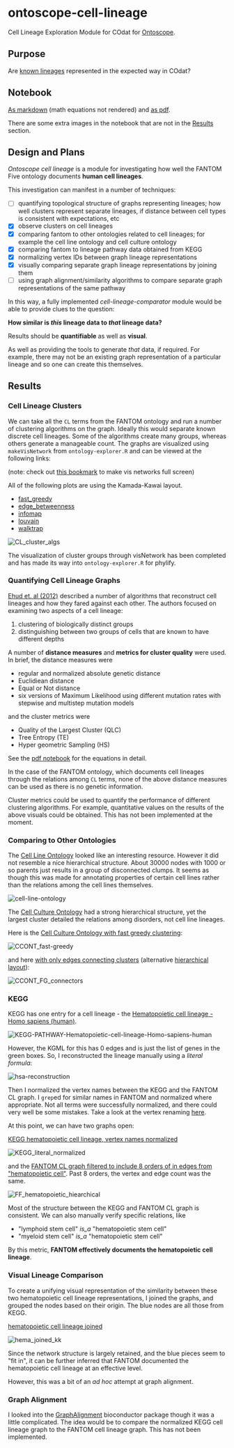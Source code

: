 # ontoscope-cell-lineage
Cell Lineage Exploration Module for COdat for [Ontoscope](https://github.com/hyginn/Ontoscope).

## Purpose

Are [known lineages](https://www.google.ca/search?num=100&q=human+cell+lineage+tree)
represented in the expected way in COdat?

## Notebook

[As markdown](https://github.com/thejmazz/ontoscope-cell-lineage/blob/master/notebook.md)
(math equations not rendered) and [as pdf](https://github.com/thejmazz/ontoscope-cell-lineage/blob/master/notebook.pdf).

There are some extra images in the notebook that are not in the [Results](https://github.com/thejmazz/ontoscope-cell-lineage#results) 
section.

## Design and Plans

*Ontoscope cell lineage* is a module for investigating how well the FANTOM
Five ontology documents **human cell lineages**.

This investigation can manifest in a number of techniques:

- [ ] quantifying topological structure of graphs representing lineages; how well
  clusters represent separate lineages, if distance between cell types is
  consistent with expectations, etc
- [x] observe clusters on cell lineages
- [x] comparing fantom to other ontologies related to cell lineages; for example
  the cell line ontology and cell culture ontology
- [x] comparing fantom to lineage pathway data obtained from KEGG
- [x] normalizing vertex IDs between graph lineage representations
- [x] visually comparing separate graph lineage representations by joining them
- [ ] using graph alignment/similarity algorithms to compare separate graph
  representations of the same pathway

In this way, a fully implemented *cell-lineage-comparator* module would be
able to provide clues to the question:

**How similar is *this* lineage data to *that* lineage data?**

Results should be **quantifiable** as well as **visual**.

As well as providing the tools to generate *that* data, if required. For
example, there may not be an existing graph representation of a particular
lineage and so one can create this themselves.

## Results

### Cell Lineage Clusters

We can take all the `CL` terms from the FANTOM ontology and run a number of
clustering algorithms on the graph. Ideally this would separate known discrete
cell lineages. Some of the algorithms create many groups, whereas others
generate a manageable count. The graphs are visualized using `makeVisNetwork`
from `ontology-explorer.R` and can be viewed at the following links:

(note: check out [this bookmark](https://github.com/hyginn/Ontoscope/tree/master/phylify#visnetwork)
to make vis networks full screen)

All of the following plots are using the Kamada-Kawai layout.

- [fast_greedy](http://thejmazz.github.io/ontoscope-cell-lineage/CL_KK_fast-greedy.html)
- [edge_betweenness](http://thejmazz.github.io/ontoscope-cell-lineage/CL_KK_edge-betweenness.html)
- [infomap](http://thejmazz.github.io/ontoscope-cell-lineage/CL_KK_infomap.html)
- [louvain](http://thejmazz.github.io/ontoscope-cell-lineage/CL_KK_louvain.html)
- [walktrap](http://thejmazz.github.io/ontoscope-cell-lineage/CL_KK_walktrap.html)

![CL_cluster_algs](./img/CL_cluster_algs.gif)

The visualization of cluster groups through visNetwork has been completed and
has made its way into `ontology-explorer.R` for phylify.

### Quantifying Cell Lineage Graphs

[Ehud et. al (2012)](http://journals.plos.org/ploscompbiol/article?id=10.1371/journal.pcbi.1003297)
described a number of algorithms that reconstruct cell lineages and how they
fared against each other. The authors focused on examining two aspects of a
cell lineage:

1. clustering of biologically distinct groups
2. distinguishing between two groups of cells that are known to have different depths

A number of **distance measures** and **metrics for cluster quality** were used.
In brief, the distance measures were

- regular and normalized absolute genetic distance
- Euclidiean distance
- Equal or Not distance
- six versions of Maximum Likelihood using different mutation rates with stepwise and multistep mutation models

and the cluster metrics were

- Quality of the Largest Cluster (QLC)
- Tree Entropy (TE)
- Hyper geometric Sampling (HS)

See the [pdf notebook](https://github.com/thejmazz/ontoscope-cell-lineage/blob/master/notebook.pdf)
for the equations in detail.

In the case of the FANTOM ontology, which documents cell lineages through
the relations among `CL` terms, none of the above distance measures can be used
as there is no genetic information.

Cluster metrics could be used to quantify the performance of different
clustering algorithms. For example, quantitative values on the results of the
above visuals could be obtained. This has not been implemented at the  moment.

### Comparing to Other Ontologies

The [Cell Line Ontology](http://www.clo-ontology.org/) looked like an
interesting resource. However it did not resemble a nice hierarchical structure.
About 30000 nodes with 1000 or so parents just results in a group of
disconnected clumps. It seems as though this was made for annotating
properties of certain cell lines rather than the relations among the cell lines
themselves.

![cell-line-ontology](./plots/cell-line-ontology.png)

The [Cell Culture Ontology](https://bioportal.bioontology.org/ontologies/CCONT)
had a strong hierarchical structure, yet the largest cluster detailed the
relations among disorders, not cell line lineages.

Here is the [Cell Culture Ontology with fast greedy clustering](http://thejmazz.github.io/ontoscope-cell-lineage/CCONT_fast-greedy.html):

![CCONT_fast-greedy](./img/CCONT_fast-greedy.png)

and here [with only edges connecting clusters](http://thejmazz.github.io/ontoscope-cell-lineage/CCONT_FG_connectors.html)
(alternative [hierarchical layout](http://thejmazz.github.io/ontoscope-cell-lineage/CCONT_FG_connectors_hierarchical.html)):

![CCONT_FG_connectors](./img/CCONT_FG_connectors.png)

### KEGG

KEGG has one entry for a cell lineage - the
[Hematopoietic cell lineage - Homo sapiens (human)](http://www.genome.jp/kegg-bin/show_pathway?hsa04640+3815).

![KEGG-PATHWAY-Hematopoietic-cell-lineage-Homo-sapiens-human](./img/KEGG-PATHWAY-Hematopoietic-cell-lineage-Homo-sapiens-human.png)

However, the KGML for this has 0 edges and is just the list of genes in the
green boxes. So, I reconstructed the lineage manually using a *literal formula*:

![hsa-reconstruction](./img/hsa-reconstruction.png)

Then I normalized the vertex names between the KEGG and the FANTOM CL graph.
I `grep`ed for similar names in FANTOM and normalized where appropriate.
Not all terms were successfully normalized, and there could very well be
some mistakes. Take a look at the vertex renaming [here](https://github.com/thejmazz/ontoscope-cell-lineage/blob/master/scripts/fantom.R#L214).

At this point, we can have two graphs open:

[KEGG hematopoietic cell lineage, vertex names normalized](http://thejmazz.github.io/ontoscope-cell-lineage/KEGG_literal_normalized.html)

![KEGG_literal_normalized](./img/KEGG_literal_normalized.png)

and the [FANTOM CL graph filtered to include 8 orders of in edges from "hematopoietic cell"](http://thejmazz.github.io/ontoscope-cell-lineage/FF_hematopoietic_hiearchical.html).
Past 8 orders, the vertex and edge count was the same.

![FF_hematopoietic_hiearchical](./img/FF_hematopoietic_hiearchical.png)

Most of the structure between the KEGG and FANTOM CL graph is consistent.
We can also manually verify specific relations, like

- "lymphoid stem cell" *is_a* "hematopoietic stem cell"
- "myeloid stem cell" *is_a* "hematopoietic stem cell"

By this metric, **FANTOM effectively documents the hematopoietic cell lineage**.

### Visual Lineage Comparison

To create a unifying visual representation of the similarity between these
two hematopoietic cell lineage representations, I joined the graphs, and
grouped the nodes based on their origin. The blue nodes are all those from KEGG.

[hematopoietic cell lineage joined](http://thejmazz.github.io/ontoscope-cell-lineage/hema_joined_kk.html)

![hema_joined_kk](./img/hema_joined_kk.png)

Since the network structure is largely retained, and the blue pieces seem to
"fit in", it can be further inferred that FANTOM documented the hematopoietic
cell lineage at an effective level.

However, this was a bit of an *ad hoc* attempt at graph alignment.

### Graph Alignment

I looked into the
[GraphAlignment](https://www.bioconductor.org/packages/release/bioc/html/GraphAlignment.html)
bioconductor package though it was a little complicated. The idea would be to
compare the normalized KEGG cell lineage graph to the FANTOM cell lineage graph.
This has not been implemented.
